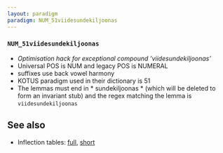 ```yaml
---
layout: paradigm
paradigm: NUM_51viidesundekiljoonas
---
```

### ` NUM_51viidesundekiljoonas `

* _Optimisation hack for exceptional compound ’viidesundekiljoonas’_
* Universal POS is NUM and legacy POS is NUMERAL
* suffixes use back vowel harmony
* KOTUS paradigm used in their dictionary is 51
* The lemmas must end in * sundekiljoonas * (which will be deleted to form an invariant stub) and the regex matching the lemma is ` viidesundekiljoonas `

## See also

* Inflection tables: [full](gen/5/viidesundekiljoonas.html), [short](gen/5/viidesundekiljoonas_wikt.html)

